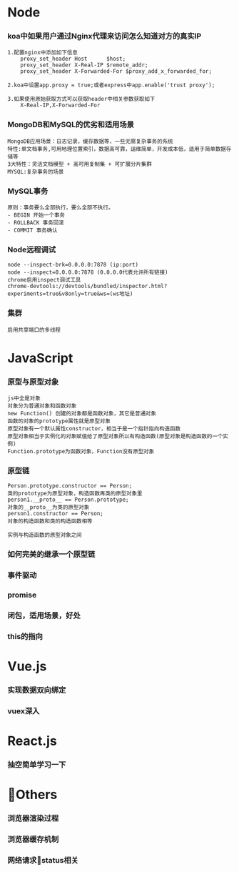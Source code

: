 # Node
### koa中如果用户通过Nginx代理来访问怎么知道对方的真实IP
    1.配置nginx中添加如下信息	
        proxy_set_header Host      $host;
        proxy_set_header X-Real-IP $remote_addr;
        proxy_set_header X-Forwarded-For $proxy_add_x_forwarded_for; 

    2.koa中设置app.proxy = true;或者express中app.enable('trust proxy');
    
    3.如果使用原始获取方式可以获取header中相关参数获取如下
        X-Real-IP,X-Forwarded-For
### MongoDB和MySQL的优劣和适用场景
    MongoDB应用场景：日志记录，缓存数据等，一些无需复杂事务的系统
    特性:单文档事务,可用地理位置索引，数据高可靠，运维简单，开发成本低，适用于简单数据存储等
    3大特性：灵活文档模型 + 高可用复制集 + 可扩展分片集群
    MYSQL:复杂事务的场景
### MySQL事务
    原则：事务要么全部执行，要么全部不执行。
    - BEGIN 开始一个事务
    - ROLLBACK 事务回滚
    - COMMIT 事务确认 
### Node远程调试
    node --inspect-brk=0.0.0.0:7878 (ip:port)
    node --inspect=0.0.0.0:7878 (0.0.0.0代表允许所有链接)
    chrome启用inspect调试工具
    chrome-devtools://devtools/bundled/inspector.html?experiments=true&v8only=true&ws=(ws地址) 
### 集群
    启用共享端口的多线程
# JavaScript
### 原型与原型对象
    js中全是对象
    对象分为普通对象和函数对象
    new Function() 创建的对象都是函数对象，其它是普通对象
    函数的对象的prototype属性就是原型对象
    原型对象有一个默认属性constructor，相当于是一个指针指向构造函数
    原型对象相当于实例化的对象赋值给了原型对象所以有构造函数(原型对象是构造函数的一个实例)
    Function.prototype为函数对象，Function没有原型对象
     
### 原型链
    Person.prototype.constructor == Person;
    类的prototype为原型对象，构造函数再类的原型对象里
    person1.__proto__ == Person.prototype;
    对象的__proto__为类的原型对象
    person1.constructor == Person;
    对象的构造函数和类的构造函数相等

    实例与构造函数的原型对象之间
### 如何完美的继承一个原型链
### 事件驱动
### promise
### 闭包，适用场景，好处
### this的指向

# Vue.js
### 实现数据双向绑定
### vuex深入


# React.js
### 抽空简单学习一下

# Others
### 浏览器渲染过程
### 浏览器缓存机制
### 网络请求status相关